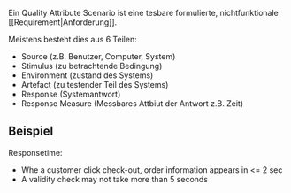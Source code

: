 Ein Quality Attribute Scenario ist eine tesbare formulierte, nichtfunktionale [[Requirement|Anforderung]].

Meistens besteht dies aus 6 Teilen:
- Source (z.B. Benutzer, Computer, System)
- Stimulus (zu betrachtende Bedingung)
- Environment (zustand des Systems)
- Artefact (zu testender Teil des Systems)
- Response (Systemantwort)
- Response Measure (Messbares Attbiut der Antwort z.B. Zeit)

## Beispiel
Responsetime:
- Whe a customer click check-out, order information appears in <= 2 sec
- A validity check may not take more than 5 seconds